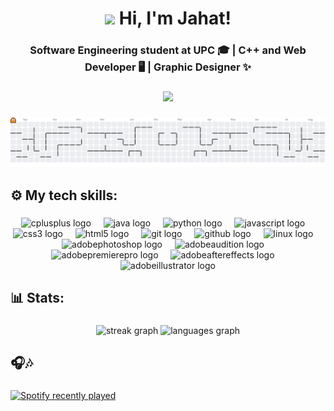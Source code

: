 <h1 align="center"><img src="https://media.giphy.com/media/hvRJCLFzcasrR4ia7z/giphy.gif" width="35"> Hi, I'm Jahat!</h1>

###

<h3 align="center">Software Engineering student at UPC 🎓 | C++ and Web Developer 🖥️ | Graphic Designer ✨</h3>

###

<div align="center">
  <img height="200" src="https://media.giphy.com/media/v1.Y2lkPTc5MGI3NjExZm5meThtMmRjNDl1djIwMm80aXd6bG5rbjE0YWJlZHJjNGg0aGdmMiZlcD12MV9naWZzX3NlYXJjaCZjdD1n/78XCFBGOlS6keY1Bil/giphy.gif"  />
</div>

###

<picture>
  <source media="(prefers-color-scheme: dark)" srcset="https://raw.githubusercontent.com/trinity-bytes/trinity-bytes/output/pacman-contribution-graph-dark.svg">
  <source media="(prefers-color-scheme: light)" srcset="https://raw.githubusercontent.com/trinity-bytes/trinity-bytes/output/pacman-contribution-graph.svg">
  <img alt="pacman contribution graph" src="https://raw.githubusercontent.com/trinity-bytes/trinity-bytes/output/pacman-contribution-graph.svg">
</picture>

###

<h2 align="left">⚙️ My tech skills:</h2>

###

<div align="center">
  <img src="https://cdn.jsdelivr.net/gh/devicons/devicon/icons/cplusplus/cplusplus-original.svg" height="40" alt="cplusplus logo"  />
  <img width="12" />
  <img src="https://cdn.jsdelivr.net/gh/devicons/devicon/icons/java/java-original.svg" height="40" alt="java logo"  />
  <img width="12" />
  <img src="https://cdn.jsdelivr.net/gh/devicons/devicon/icons/python/python-original.svg" height="40" alt="python logo"  />
  <img width="12" />
  <img src="https://cdn.jsdelivr.net/gh/devicons/devicon/icons/javascript/javascript-original.svg" height="40" alt="javascript logo"  />
  <img width="12" />
  <img src="https://cdn.jsdelivr.net/gh/devicons/devicon/icons/css3/css3-original.svg" height="40" alt="css3 logo"  />
  <img width="12" />
  <img src="https://cdn.jsdelivr.net/gh/devicons/devicon/icons/html5/html5-original.svg" height="40" alt="html5 logo"  />
  <img width="12" />
  <img src="https://cdn.jsdelivr.net/gh/devicons/devicon/icons/git/git-original.svg" height="40" alt="git logo"  />
  <img width="12" />
  <img src="https://cdn.jsdelivr.net/gh/devicons/devicon/icons/github/github-original.svg" height="40" alt="github logo"  />
  <img width="12" />
  <img src="https://cdn.jsdelivr.net/gh/devicons/devicon/icons/linux/linux-original.svg" height="40" alt="linux logo"  />
  <img width="12" />
  <img src="https://skillicons.dev/icons?i=ps" height="40" alt="adobephotoshop logo"  />
  <img width="12" />
  <img src="https://skillicons.dev/icons?i=au" height="40" alt="adobeaudition logo"  />
  <img width="12" />
  <img src="https://skillicons.dev/icons?i=pr" height="40" alt="adobepremierepro logo"  />
  <img width="12" />
  <img src="https://skillicons.dev/icons?i=ae" height="40" alt="adobeaftereffects logo"  />
  <img width="12" />
  <img src="https://skillicons.dev/icons?i=ai" height="40" alt="adobeillustrator logo"  />
</div>

###

<h2 align="left">📊 Stats:</h2>

###

<div align="center">
  <img src="https://streak-stats.demolab.com?user=trinity-bytes&locale=en&mode=daily&theme=dracula&hide_border=false&border_radius=5&order=3" height="150" alt="streak graph"  />
  <img src="https://github-readme-stats.vercel.app/api/top-langs?username=trinity-bytes&locale=en&hide_title=false&layout=compact&card_width=320&langs_count=5&theme=dracula&hide_border=false&order=2" height="150" alt="languages graph"  />
</div>

###

<h2 align="left">🎧🎶</h2>

###

<div align="left">
  <a href="https://open.spotify.com/user/jgrifkanmlg3i3yd1ksd8lsmx">
    <img src="https://spotify-recently-played-readme.vercel.app/api?user=jgrifkanmlg3i3yd1ksd8lsmx&count=5&unique=false" alt="Spotify recently played"  />
  </a>
</div>

###
